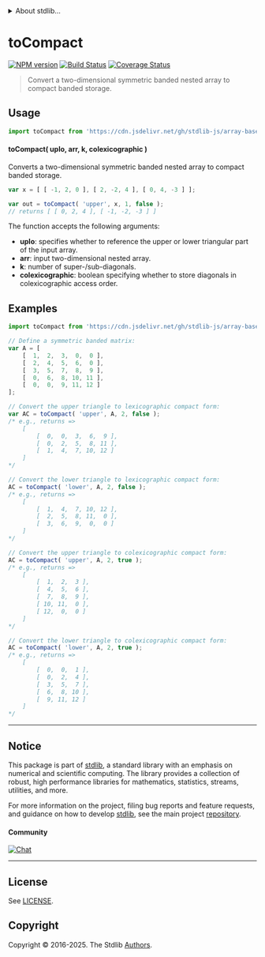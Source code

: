 <!--

@license Apache-2.0

Copyright (c) 2025 The Stdlib Authors.

Licensed under the Apache License, Version 2.0 (the "License");
you may not use this file except in compliance with the License.
You may obtain a copy of the License at

   http://www.apache.org/licenses/LICENSE-2.0

Unless required by applicable law or agreed to in writing, software
distributed under the License is distributed on an "AS IS" BASIS,
WITHOUT WARRANTIES OR CONDITIONS OF ANY KIND, either express or implied.
See the License for the specific language governing permissions and
limitations under the License.

-->


<details>
  <summary>
    About stdlib...
  </summary>
  <p>We believe in a future in which the web is a preferred environment for numerical computation. To help realize this future, we've built stdlib. stdlib is a standard library, with an emphasis on numerical and scientific computation, written in JavaScript (and C) for execution in browsers and in Node.js.</p>
  <p>The library is fully decomposable, being architected in such a way that you can swap out and mix and match APIs and functionality to cater to your exact preferences and use cases.</p>
  <p>When you use stdlib, you can be absolutely certain that you are using the most thorough, rigorous, well-written, studied, documented, tested, measured, and high-quality code out there.</p>
  <p>To join us in bringing numerical computing to the web, get started by checking us out on <a href="https://github.com/stdlib-js/stdlib">GitHub</a>, and please consider <a href="https://opencollective.com/stdlib">financially supporting stdlib</a>. We greatly appreciate your continued support!</p>
</details>

# toCompact

[![NPM version][npm-image]][npm-url] [![Build Status][test-image]][test-url] [![Coverage Status][coverage-image]][coverage-url] <!-- [![dependencies][dependencies-image]][dependencies-url] -->

> Convert a two-dimensional symmetric banded nested array to compact banded storage.

<!-- Section to include introductory text. Make sure to keep an empty line after the intro `section` element and another before the `/section` close. -->

<section class="intro">

</section>

<!-- /.intro -->

<!-- Package usage documentation. -->



<section class="usage">

## Usage

```javascript
import toCompact from 'https://cdn.jsdelivr.net/gh/stdlib-js/array-base-symmetric-banded-to-compact@deno/mod.js';
```

#### toCompact( uplo, arr, k, colexicographic )

Converts a two-dimensional symmetric banded nested array to compact banded storage.

```javascript
var x = [ [ -1, 2, 0 ], [ 2, -2, 4 ], [ 0, 4, -3 ] ];

var out = toCompact( 'upper', x, 1, false );
// returns [ [ 0, 2, 4 ], [ -1, -2, -3 ] ]
```

The function accepts the following arguments:

-   **uplo**: specifies whether to reference the upper or lower triangular part of the input array.
-   **arr**: input two-dimensional nested array.
-   **k**: number of super-/sub-diagonals.
-   **colexicographic**: boolean specifying whether to store diagonals in colexicographic access order.

</section>

<!-- /.usage -->

<!-- Package usage notes. Make sure to keep an empty line after the `section` element and another before the `/section` close. -->

<section class="notes">

</section>

<!-- /.notes -->

<!-- Package usage examples. -->

<section class="examples">

## Examples

<!-- eslint-disable no-multi-spaces -->

<!-- eslint no-undef: "error" -->

```javascript
import toCompact from 'https://cdn.jsdelivr.net/gh/stdlib-js/array-base-symmetric-banded-to-compact@deno/mod.js';

// Define a symmetric banded matrix:
var A = [
    [  1,  2,  3,  0,  0 ],
    [  2,  4,  5,  6,  0 ],
    [  3,  5,  7,  8,  9 ],
    [  0,  6,  8, 10, 11 ],
    [  0,  0,  9, 11, 12 ]
];

// Convert the upper triangle to lexicographic compact form:
var AC = toCompact( 'upper', A, 2, false );
/* e.g., returns =>
    [
        [  0,  0,  3,  6,  9 ],
        [  0,  2,  5,  8, 11 ],
        [  1,  4,  7, 10, 12 ]
    ]
*/

// Convert the lower triangle to lexicographic compact form:
AC = toCompact( 'lower', A, 2, false );
/* e.g., returns =>
    [
        [  1,  4,  7, 10, 12 ],
        [  2,  5,  8, 11,  0 ],
        [  3,  6,  9,  0,  0 ]
    ]
*/

// Convert the upper triangle to colexicographic compact form:
AC = toCompact( 'upper', A, 2, true );
/* e.g., returns =>
    [
        [  1,  2,  3 ],
        [  4,  5,  6 ],
        [  7,  8,  9 ],
        [ 10, 11,  0 ],
        [ 12,  0,  0 ]
    ]
*/

// Convert the lower triangle to colexicographic compact form:
AC = toCompact( 'lower', A, 2, true );
/* e.g., returns =>
    [
        [  0,  0,  1 ],
        [  0,  2,  4 ],
        [  3,  5,  7 ],
        [  6,  8, 10 ],
        [  9, 11, 12 ]
    ]
*/
```

</section>

<!-- /.examples -->

<!-- Section to include cited references. If references are included, add a horizontal rule *before* the section. Make sure to keep an empty line after the `section` element and another before the `/section` close. -->

<section class="references">

</section>

<!-- /.references -->

<!-- Section for related `stdlib` packages. Do not manually edit this section, as it is automatically populated. -->

<section class="related">

</section>

<!-- /.related -->

<!-- Section for all links. Make sure to keep an empty line after the `section` element and another before the `/section` close. -->


<section class="main-repo" >

* * *

## Notice

This package is part of [stdlib][stdlib], a standard library with an emphasis on numerical and scientific computing. The library provides a collection of robust, high performance libraries for mathematics, statistics, streams, utilities, and more.

For more information on the project, filing bug reports and feature requests, and guidance on how to develop [stdlib][stdlib], see the main project [repository][stdlib].

#### Community

[![Chat][chat-image]][chat-url]

---

## License

See [LICENSE][stdlib-license].


## Copyright

Copyright &copy; 2016-2025. The Stdlib [Authors][stdlib-authors].

</section>

<!-- /.stdlib -->

<!-- Section for all links. Make sure to keep an empty line after the `section` element and another before the `/section` close. -->

<section class="links">

[npm-image]: http://img.shields.io/npm/v/@stdlib/array-base-symmetric-banded-to-compact.svg
[npm-url]: https://npmjs.org/package/@stdlib/array-base-symmetric-banded-to-compact

[test-image]: https://github.com/stdlib-js/array-base-symmetric-banded-to-compact/actions/workflows/test.yml/badge.svg?branch=main
[test-url]: https://github.com/stdlib-js/array-base-symmetric-banded-to-compact/actions/workflows/test.yml?query=branch:main

[coverage-image]: https://img.shields.io/codecov/c/github/stdlib-js/array-base-symmetric-banded-to-compact/main.svg
[coverage-url]: https://codecov.io/github/stdlib-js/array-base-symmetric-banded-to-compact?branch=main

<!--

[dependencies-image]: https://img.shields.io/david/stdlib-js/array-base-symmetric-banded-to-compact.svg
[dependencies-url]: https://david-dm.org/stdlib-js/array-base-symmetric-banded-to-compact/main

-->

[chat-image]: https://img.shields.io/gitter/room/stdlib-js/stdlib.svg
[chat-url]: https://app.gitter.im/#/room/#stdlib-js_stdlib:gitter.im

[stdlib]: https://github.com/stdlib-js/stdlib

[stdlib-authors]: https://github.com/stdlib-js/stdlib/graphs/contributors

[umd]: https://github.com/umdjs/umd
[es-module]: https://developer.mozilla.org/en-US/docs/Web/JavaScript/Guide/Modules

[deno-url]: https://github.com/stdlib-js/array-base-symmetric-banded-to-compact/tree/deno
[deno-readme]: https://github.com/stdlib-js/array-base-symmetric-banded-to-compact/blob/deno/README.md
[umd-url]: https://github.com/stdlib-js/array-base-symmetric-banded-to-compact/tree/umd
[umd-readme]: https://github.com/stdlib-js/array-base-symmetric-banded-to-compact/blob/umd/README.md
[esm-url]: https://github.com/stdlib-js/array-base-symmetric-banded-to-compact/tree/esm
[esm-readme]: https://github.com/stdlib-js/array-base-symmetric-banded-to-compact/blob/esm/README.md
[branches-url]: https://github.com/stdlib-js/array-base-symmetric-banded-to-compact/blob/main/branches.md

[stdlib-license]: https://raw.githubusercontent.com/stdlib-js/array-base-symmetric-banded-to-compact/main/LICENSE

</section>

<!-- /.links -->

